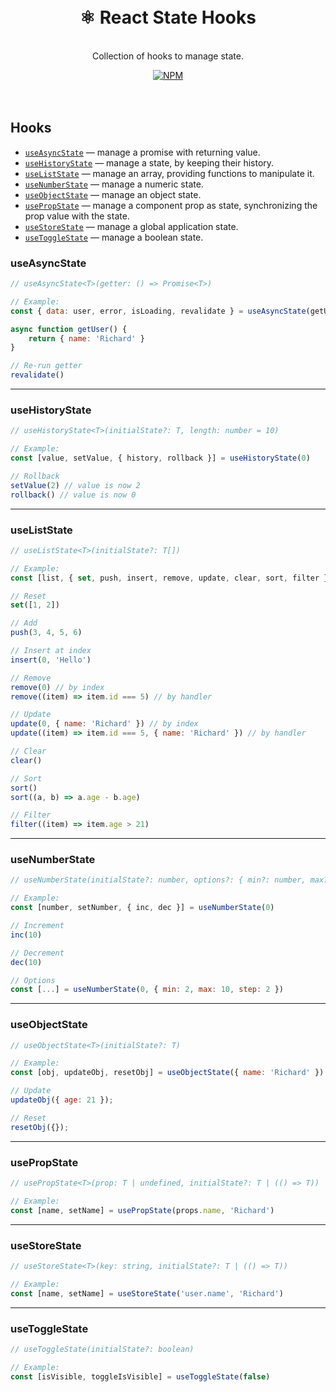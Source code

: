 <div align="center">
  <h1>
    <br>
    ⚛️ React State Hooks
    <br>
  </h1>

  <p>
    <br>
    Collection of hooks to manage state.
    <br>
  </p>

  <a href="https://www.npmjs.com/package/react-state-hooks">
   <img src="https://img.shields.io/npm/v/react-state-hooks.svg" alt="NPM" />
  </a>
</div>

<br>
<br>

## Hooks

- [`useAsyncState`](#useAsyncState) — manage a promise with returning value.
- [`useHistoryState`](#useHistoryState) — manage a state, by keeping their history.
- [`useListState`](#useListState) — manage an array, providing functions to manipulate it.
- [`useNumberState`](#useNumberState) — manage a numeric state.
- [`useObjectState`](#useObjectState) — manage an object state.
- [`usePropState`](#usePropState) — manage a component prop as state, synchronizing the prop value with the state.
- [`useStoreState`](#useStoreState) — manage a global application state.
- [`useToggleState`](#useToggleState) — manage a boolean state.

### useAsyncState
```jsx
// useAsyncState<T>(getter: () => Promise<T>)

// Example:
const { data: user, error, isLoading, revalidate } = useAsyncState(getUser)

async function getUser() {
    return { name: 'Richard' }
}

// Re-run getter
revalidate()
```

---

### useHistoryState
```jsx
// useHistoryState<T>(initialState?: T, length: number = 10)

// Example:
const [value, setValue, { history, rollback }] = useHistoryState(0)

// Rollback
setValue(2) // value is now 2
rollback() // value is now 0
```

---

### useListState
```jsx
// useListState<T>(initialState?: T[])

// Example:
const [list, { set, push, insert, remove, update, clear, sort, filter }] = useListState({ name: 'Richard' })

// Reset
set([1, 2])

// Add
push(3, 4, 5, 6)

// Insert at index
insert(0, 'Hello')

// Remove
remove(0) // by index
remove((item) => item.id === 5) // by handler

// Update
update(0, { name: 'Richard' }) // by index
update((item) => item.id === 5, { name: 'Richard' }) // by handler

// Clear
clear()

// Sort
sort()
sort((a, b) => a.age - b.age)

// Filter
filter((item) => item.age > 21)

```

---

### useNumberState
```jsx
// useNumberState(initialState?: number, options?: { min?: number, max?: number, step?: number })

// Example:
const [number, setNumber, { inc, dec }] = useNumberState(0)

// Increment
inc(10)

// Decrement
dec(10)

// Options
const [...] = useNumberState(0, { min: 2, max: 10, step: 2 })
```

---

### useObjectState
```jsx
// useObjectState<T>(initialState?: T)

// Example:
const [obj, updateObj, resetObj] = useObjectState({ name: 'Richard' })

// Update
updateObj({ age: 21 });

// Reset
resetObj({});
```

---

### usePropState
```jsx
// usePropState<T>(prop: T | undefined, initialState?: T | (() => T))

// Example:
const [name, setName] = usePropState(props.name, 'Richard')
```

---

### useStoreState

```jsx
// useStoreState<T>(key: string, initialState?: T | (() => T))

// Example:
const [name, setName] = useStoreState('user.name', 'Richard')
```

---

### useToggleState
```jsx
// useToggleState(initialState?: boolean)

// Example:
const [isVisible, toggleIsVisible] = useToggleState(false)
```
